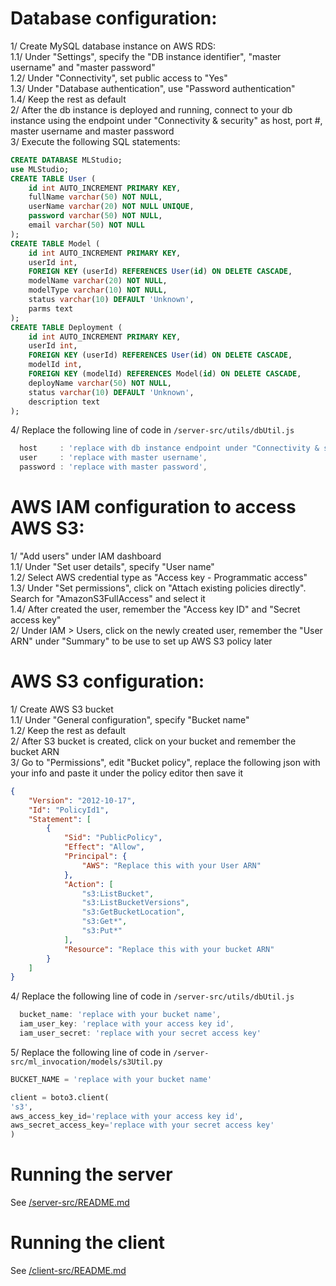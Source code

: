 # Database configuration:
1/ Create MySQL database instance on AWS RDS:  
1.1/ Under "Settings", specify the "DB instance identifier", "master username" and "master password"  
1.2/ Under "Connectivity", set public access to "Yes"  
1.3/ Under "Database authentication", use "Password authentication"  
1.4/ Keep the rest as default  
2/ After the db instance is deployed and running, connect to your db instance using the endpoint under "Connectivity & security" as host, port #, master username and master password  
3/ Execute the following SQL statements:
``` sql
CREATE DATABASE MLStudio;
use MLStudio;
CREATE TABLE User (
    id int AUTO_INCREMENT PRIMARY KEY, 
    fullName varchar(50) NOT NULL, 
    userName varchar(20) NOT NULL UNIQUE,   
    password varchar(50) NOT NULL,   
    email varchar(50) NOT NULL 
);
CREATE TABLE Model (
    id int AUTO_INCREMENT PRIMARY KEY,   
    userId int,   
    FOREIGN KEY (userId) REFERENCES User(id) ON DELETE CASCADE,  
    modelName varchar(20) NOT NULL,   
    modelType varchar(10) NOT NULL,   
    status varchar(10) DEFAULT 'Unknown',   
    parms text 
);
CREATE TABLE Deployment (   
    id int AUTO_INCREMENT PRIMARY KEY,   
    userId int,   
    FOREIGN KEY (userId) REFERENCES User(id) ON DELETE CASCADE,     
    modelId int,   
    FOREIGN KEY (modelId) REFERENCES Model(id) ON DELETE CASCADE,       
    deployName varchar(50) NOT NULL,   
    status varchar(10) DEFAULT 'Unknown',   
    description text 
);
```
4/ Replace the following line of code in `/server-src/utils/dbUtil.js`
``` javascript
  host     : 'replace with db instance endpoint under "Connectivity & security"',
  user     : 'replace with master username',
  password : 'replace with master password',
```

# AWS IAM configuration to access AWS S3:
1/ "Add users" under IAM dashboard  
1.1/ Under "Set user details", specify "User name"  
1.2/ Select AWS credential type as "Access key - Programmatic access"  
1.3/ Under "Set permissions", click on "Attach existing policies directly". Search for "AmazonS3FullAccess" and select it  
1.4/ After created the user, remember the "Access key ID" and "Secret access key"  
2/ Under IAM > Users, click on the newly created user, remember the "User ARN" under "Summary" to be use to set up AWS S3 policy later  

# AWS S3 configuration:
1/ Create AWS S3 bucket  
1.1/ Under "General configuration", specify "Bucket name"  
1.2/ Keep the rest as default  
2/ After S3 bucket is created, click on your bucket and remember the bucket ARN  
3/ Go to "Permissions", edit "Bucket policy", replace the following json with your info and paste it under the policy editor then save it  
``` json
{
	"Version": "2012-10-17",
	"Id": "PolicyId1",
	"Statement": [
		{
			"Sid": "PublicPolicy",
			"Effect": "Allow",
			"Principal": {
				"AWS": "Replace this with your User ARN"
			},
			"Action": [
				"s3:ListBucket",
				"s3:ListBucketVersions",
				"s3:GetBucketLocation",
				"s3:Get*",
				"s3:Put*"
			],
			"Resource": "Replace this with your bucket ARN"
		}
	]
}
```
4/ Replace the following line of code in `/server-src/utils/dbUtil.js`
``` javascript
  bucket_name: 'replace with your bucket name',
  iam_user_key: 'replace with your access key id',
  iam_user_secret: 'replace with your secret access key'
```
5/ Replace the following line of code in `/server-src/ml_invocation/models/s3Util.py`
``` python
BUCKET_NAME = 'replace with your bucket name'

client = boto3.client(
's3',
aws_access_key_id='replace with your access key id',
aws_secret_access_key='replace with your secret access key'
)
```

# Running the server
See [/server-src/README.md](./server-src/README.md)

# Running the client
See [/client-src/README.md](./client-src/README.md)
